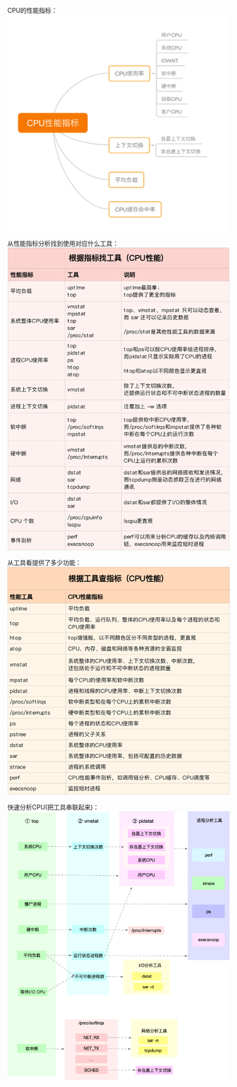

CPU的性能指标：
![](./pref_target.png)



从性能指标分析找到使用对应什么工具：
![](./pref_tool.png)


从工具看提供了多少功能：
![](./tool_pref.png)


快速分析CPU(把工具串联起来)：
![](./tools_related.png)
